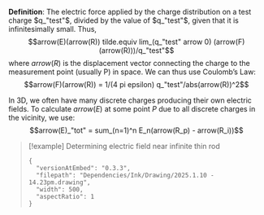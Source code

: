 **Definition**: The electric force applied by the charge distribution on a test charge $q_"test"$, divided by the value of $q_"test"$, given that it is infinitesimally small. Thus,
$$arrow(E)(arrow(R)) tilde.equiv lim_(q_"test" arrow 0) (arrow(F)(arrow(R)))/q_"test"$$
where $arrow(R)$ is the displacement vector connecting the charge to the measurement point (usually P) in space.
We can thus use Coulomb’s Law:
$$arrow(F)(arrow(R)) = 1/(4 pi epsilon) q_"test"/abs(arrow(R))^2$$

In 3D, we often have many discrete charges producing their own electric fields. To calculate $arrow(E)$ at some point $P$ due to all discrete charges in the vicinity, we use:
$$arrow(E)_"tot" = sum_(n=1)^n E_n(arrow(R_p) - arrow(R_i))$$

>[!example] Determining electric field near infinite thin rod
> ```handdrawn-ink
> {
> 	"versionAtEmbed": "0.3.3",
> 	"filepath": "Dependencies/Ink/Drawing/2025.1.10 - 14.23pm.drawing",
> 	"width": 500,
> 	"aspectRatio": 1
> }
> ```
